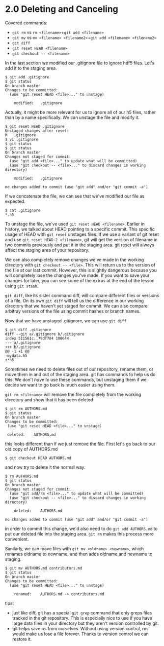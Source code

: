 # 2.0 Deleting and Canceling

Covered commands:
* `git rm` vs `rm <filename>`+`git add <filename>`
* `git mv` vs `mv <filename> <filename2>`+`git add <filename> <filename2>`
* `git diff`
* `git reset HEAD <filename>`
* `git checkout -- <filename>`


In the last section we modified our .gitignore file to ignore hdf5 files. Let's add it to the staging area.

```
$ git add .gitignore
$ git status
On branch master
Changes to be committed:
  (use "git reset HEAD <file>..." to unstage)

	modified:   .gitignore
```

Actually, it might be more relevant for us to ignore all of our h5 files, rather than by a name specifically. We can unstage the file and modify it.

```
$ git reset HEAD .gitignore
Unstaged changes after reset:
M	.gitignore
$ vi .gitignore
$ git status
$ git status
On branch master
Changes not staged for commit:
  (use "git add <file>..." to update what will be committed)
  (use "git checkout -- <file>..." to discard changes in working directory)

	modified:   .gitignore

no changes added to commit (use "git add" and/or "git commit -a")
```

If we concatenate the file, we can see that we've modified our file as expected.

```
$ cat .gitignore
*.h5
```

To unstage the file, we've used `git reset HEAD <filename>`. Earlier in history, we talked about HEAD pointing to a specific commit. This specific usage of HEAD with `git reset` unstages files. If we use a variant of git reset and use `git reset HEAD~2 <filename>`, git will get the version of filename in two commits previously and put it in the staging area. git reset will always affect the staging area of your repository.

We can also completely remove changes we've made in the working directory with `git checkout -- <file>`. This will return us to the version of the file at our last commit. However, this is slightly dangerous because you will completely lose the changes you've made. If you want to save your changes for later, you can see some of the extras at the end of the lesson using `git stash`.

`git diff`, like its sister command diff, will compare different files or
versions of a file. On its own `git diff` will tell us the difference in our working directory that we haven't yet staged for commit. We can also compare arbitray versions of the file using commit hashes or branch names.

Now that we have unstaged .gitignore, we can use `git diff`

```
$ git diff .gitignore
diff --git a/.gitignore b/.gitignore
index 511561c..79df784 100644
--- a/.gitignore
+++ b/.gitignore
@@ -1 +1 @@
-mydata.h5
+*h5
```

Sometimes we need to delete files out of our repository, rename them, or move
them in and out of the staging area. git has commands to help us do this. We
don't *have to* use these commands, but unstaging them if we decide we want to
go back is much easier using them.

`git rm <filename>` will remove the file completely from the working directory and show that it has been deleted

```
$ git rm AUTHORS.md
$ git status
On branch master
Changes to be committed:
 (use "git reset HEAD <file>..." to unstage)

 deleted:    AUTHORS.md

```

this looks different than if we just remove the file. First let's go back to our old copy of AUTHORS.md
```
$ git checkout HEAD AUTHORS.md
```
and now try to delete it the normal way.
```
$ rm AUTHORS.md
$ git status
On branch master
Changes not staged for commit:
  (use "git add/rm <file>..." to update what will be committed)
  (use "git checkout -- <file>..." to discard changes in working directory)

	deleted:    AUTHORS.md

no changes added to commit (use "git add" and/or "git commit -a")
```
in order to commit this change, we'd also need to do `git add AUTHORS.md` to put our deleted file into the staging area. `git rm` makes this process more convenient.

Similarly, we can move files with `git mv <oldname> <newname>`, which renames oldname to newname, and then adds oldname and newname to staging.

```
$ git mv AUTHORS.md contributors.md
$ git status
On branch master
Changes to be committed:
  (use "git reset HEAD <file>..." to unstage)

	renamed:    AUTHORS.md -> contributors.md
```

tips:
* just like diff, git has a special `git grep` command that only greps files
tracked in the git repository. This is especially nice to use if you have large
data files in your directory but they aren't version controlled by git.
* git helps save us from ourselves. Without using version control, rm would
make us lose a file forever. Thanks to version control we can restore it.



